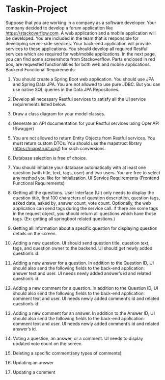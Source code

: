 # Taskin-Project

Suppose that you are working in a company as a software developer. Your company decided to develop
a forum application like https://stackoverflow.com. A web application and a mobile application will be
developed. You are included in the team that is responsible for developing server-side services. Your
back-end application will provide services to these applications.
You should develop all required Restful services which are required for web/mobile applications. In the
next page, you can find some screenshots from Stackoverflow. Parts enclosed in red box, are requested
functionalities for both web and mobile applications.
Backend Functional Requirements:
1. You should create a Spring Boot web application. You should use JPA and Spring Data JPA. You are
not allowed to use pure JDBC. But you can use native SQL queries in the Data JPA Repositories.
2. Develop all necessary Restful services to satisfy all the UI service requirements listed below.
3. Draw a class diagram for your model classes.
4. Generate an API documentation for your Restful services using OpenAPI (Swagger)
5. You are not allowed to return Entity Objects from Restful services. You must return custom DTOs.
You should use the mapstruct library (https://mapstruct.org/) for such conversions.
6. Database selection is free of choice.
7. You should initialize your database automatically with at least one question (with title, text, tags,
user) and two users. You are free to select any method you like for initialization.
UI Service Requirements (Frontend Functional Requirements)

1. Getting all the questions. User Interface (UI) only needs to display the question title, first 100
characters of question description, question tags, asked date, asked by, answer count, vote count.
Optionally, the web application can send tags during the service call. If there are some tags in the
request object, you should return all questions which have those tags. (Ex: getting all springboot
related questions.)
2. Getting all information about a specific question for displaying question details on the screen.
3. Adding a new question. UI should send question title, question text, tags, and question owner to the
backend. UI should get newly added question’s id.
4. Adding a new answer for a question. In addition to the Question ID, UI should also send the following
fields to the back-end application: answer text and user. UI needs newly added answer’s id and
related question’s id.
5. Adding a new comment for a question. In addition to the Question ID, UI should also send the
following fields to the back-end application: comment text and user. UI needs newly added
comment’s id and related question’s id.
6. Adding a new comment for an answer. In addition to the Answer ID, UI should also send the
following fields to the back-end application: comment text and user. UI needs newly added
comment’s id and related answer’s id.
7. Voting a question, an answer, or a comment. UI needs to display updated vote count on the screen.
8. Deleting a specific comment(any types of comments)
9. Updating an answer
10. Updating a comment
